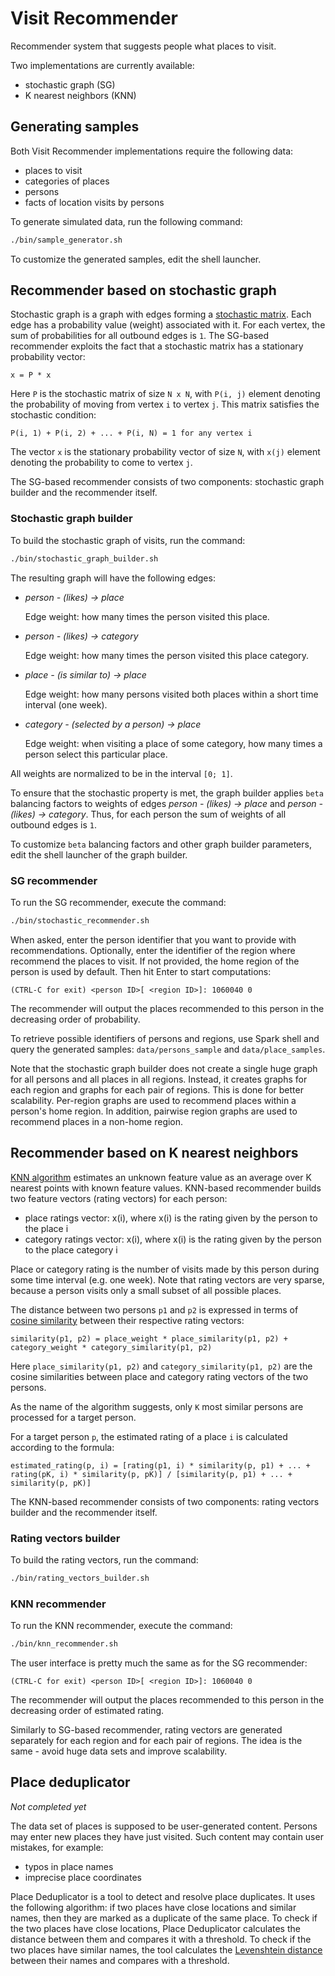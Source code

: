 # Visit Recommender

Recommender system that suggests people what places to visit.

Two implementations are currently available:
- stochastic graph (SG)
- K nearest neighbors (KNN)

## Generating samples

Both Visit Recommender implementations require the following data:
- places to visit
- categories of places
- persons
- facts of location visits by persons

To generate simulated data, run the following command:
```bash
./bin/sample_generator.sh
```
To customize the generated samples, edit the shell launcher.

## Recommender based on stochastic graph

Stochastic graph is a graph with edges forming a [stochastic matrix](https://en.wikipedia.org/wiki/Stochastic_matrix).
Each edge has a probability value (weight) associated with it.
For each vertex, the sum of probabilities for all outbound edges is `1`.
The SG-based recommender exploits the fact that a stochastic matrix has a stationary probability vector:
```text
x = P * x
```
Here `P` is the stochastic matrix of size `N x N`,
with `P(i, j)` element denoting the probability of moving from vertex `i` to vertex `j`.
This matrix satisfies the stochastic condition:
```text
P(i, 1) + P(i, 2) + ... + P(i, N) = 1 for any vertex i
```
The vector `x` is the stationary probability vector of size `N`,
with `x(j)` element denoting the probability to come to vertex `j`.

The SG-based recommender consists of two components: stochastic graph builder and the recommender itself.

### Stochastic graph builder

To build the stochastic graph of visits, run the command:
```bash
./bin/stochastic_graph_builder.sh
```
The resulting graph will have the following edges:

- *person - (likes) -> place*
  
  Edge weight: how many times the person visited this place.

- *person - (likes) -> category*

  Edge weight: how many times the person visited this place category.

- *place - (is similar to) -> place*

  Edge weight: how many persons visited both places within a short time interval (one week).

- *category - (selected by a person) -> place*

  Edge weight: when visiting a place of some category,
  how many times a person select this particular place.

All weights are normalized to be in the interval `[0; 1]`.

To ensure that the stochastic property is met,
the graph builder applies `beta` balancing factors
to weights of edges *person - (likes) -> place* and *person - (likes) -> category*.
Thus, for each person the sum of weights of all outbound edges is `1`.

To customize `beta` balancing factors and other graph builder parameters,
edit the shell launcher of the graph builder.

### SG recommender

To run the SG recommender, execute the command:
```bash
./bin/stochastic_recommender.sh
```
When asked, enter the person identifier that you want to provide with recommendations.
Optionally, enter the identifier of the region where recommend the places to visit.
If not provided, the home region of the person is used by default.
Then hit Enter to start computations:
```text
(CTRL-C for exit) <person ID>[ <region ID>]: 1060040 0
```
The recommender will output the places recommended to this person
in the decreasing order of probability.

To retrieve possible identifiers of persons and regions,
use Spark shell and query the generated samples:
`data/persons_sample` and `data/place_samples`.

Note that the stochastic graph builder does not create
a single huge graph for all persons and all places in all regions.
Instead, it creates graphs for each region and graphs for each pair of regions.
This is done for better scalability.
Per-region graphs are used to recommend places within a person's home region.
In addition, pairwise region graphs are used to recommend places in a non-home region.

## Recommender based on K nearest neighbors

[KNN algorithm](https://en.wikipedia.org/wiki/K-nearest_neighbors_algorithm) estimates
an unknown feature value as an average over K nearest points with known feature values.
KNN-based recommender builds two feature vectors (rating vectors) for each person:

- place ratings vector: x(i), where x(i) is the rating given by the person to the place i
- category ratings vector: x(i), where x(i) is the rating given by the person to the place category i

Place or category rating is the number of visits made by this person during some time interval (e.g. one week).
Note that rating vectors are very sparse, because a person visits only a small subset of all possible places.

The distance between two persons `p1` and `p2` is expressed
in terms of [cosine similarity](https://en.wikipedia.org/wiki/Cosine_similarity)
between their respective rating vectors:
```text
similarity(p1, p2) = place_weight * place_similarity(p1, p2) + category_weight * category_similarity(p1, p2)
```
Here `place_similarity(p1, p2)` and `category_similarity(p1, p2)` are the cosine similarities
between place and category rating vectors of the two persons.

As the name of the algorithm suggests, only `K` most similar persons are processed for a target person.

For a target person `p`, the estimated rating of a place `i` is calculated according to the formula:
```text
estimated_rating(p, i) = [rating(p1, i) * similarity(p, p1) + ... + rating(pK, i) * similarity(p, pK)] / [similarity(p, p1) + ... + similarity(p, pK)]
```

The KNN-based recommender consists of two components: rating vectors builder and the recommender itself.

### Rating vectors builder

To build the rating vectors, run the command:
```bash
./bin/rating_vectors_builder.sh
```

### KNN recommender

To run the KNN recommender, execute the command:
```bash
./bin/knn_recommender.sh
```
The user interface is pretty much the same as for the SG recommender:
```text
(CTRL-C for exit) <person ID>[ <region ID>]: 1060040 0
```
The recommender will output the places recommended to this person
in the decreasing order of estimated rating.

Similarly to SG-based recommender,
rating vectors are generated separately for each region and for each pair of regions.
The idea is the same - avoid huge data sets and improve scalability.

## Place deduplicator

*Not completed yet*

The data set of places is supposed to be user-generated content.
Persons may enter new places they have just visited.
Such content may contain user mistakes, for example:

- typos in place names
- imprecise place coordinates

Place Deduplicator is a tool to detect and resolve place duplicates.
It uses the following algorithm: if two places have close locations and similar names,
then they are marked as a duplicate of the same place.
To check if the two places have close locations,
Place Deduplicator calculates the distance between them
and compares it with a threshold.
To check if the two places have similar names,
the tool calculates the [Levenshtein distance](https://en.wikipedia.org/wiki/Levenshtein_distance)
between their names and compares with a threshold.
